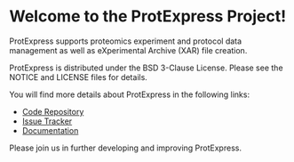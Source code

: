 Welcome to the ProtExpress Project!
====================================

ProtExpress supports proteomics experiment and protocol data management as well as eXperimental Archive (XAR) file creation.

ProtExpress is distributed under the BSD 3-Clause License. Please see the NOTICE and LICENSE files for details.

You will find more details about ProtExpress in the following links:


 * [Code Repository](https://github.com/NCIP/prot-express)
 * [Issue Tracker](https://gforge.nci.nih.gov/tracker/?atid=1316&group_id=327&func=browse)
 * [Documentation](https://wiki.nci.nih.gov/display/CommonProjects/protExpress+Documentation+Index)
 
 Please join us in further developing and improving ProtExpress.
